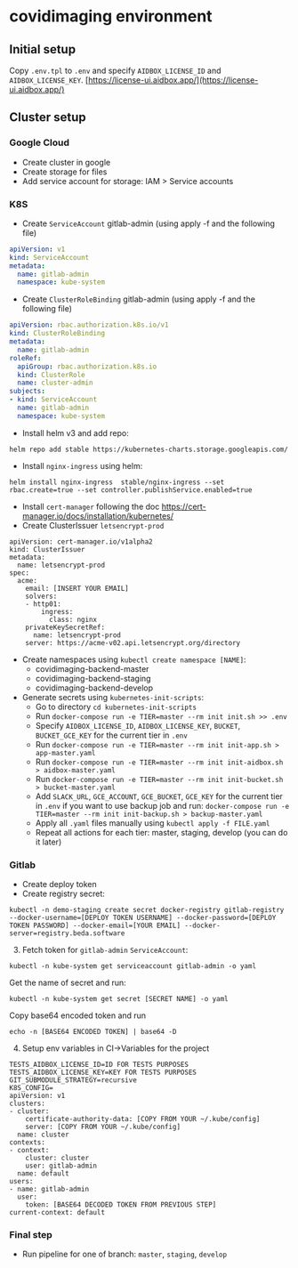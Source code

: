 # covidimaging environment

## Initial setup

Copy `.env.tpl` to `.env` and specify `AIDBOX_LICENSE_ID` and `AIDBOX_LICENSE_KEY`.
[https://license-ui.aidbox.app/](https://license-ui.aidbox.app/)


## Cluster setup

### Google Cloud
* Create cluster in google
* Create storage for files
* Add service account for storage: IAM > Service accounts

### K8S
* Create `ServiceAccount` gitlab-admin (using apply -f and the following file)
```yaml
apiVersion: v1
kind: ServiceAccount
metadata:
  name: gitlab-admin
  namespace: kube-system
```
* Create `ClusterRoleBinding` gitlab-admin (using apply -f and the following file)
```yaml
apiVersion: rbac.authorization.k8s.io/v1
kind: ClusterRoleBinding
metadata:
  name: gitlab-admin
roleRef:
  apiGroup: rbac.authorization.k8s.io
  kind: ClusterRole
  name: cluster-admin
subjects:
- kind: ServiceAccount
  name: gitlab-admin
  namespace: kube-system
```
* Install helm v3 and add repo:
```
helm repo add stable https://kubernetes-charts.storage.googleapis.com/
```
* Install `nginx-ingress` using helm:
```
helm install nginx-ingress  stable/nginx-ingress --set rbac.create=true --set controller.publishService.enabled=true
```
* Install `cert-manager` following the doc https://cert-manager.io/docs/installation/kubernetes/
* Create ClusterIssuer `letsencrypt-prod`
```
apiVersion: cert-manager.io/v1alpha2
kind: ClusterIssuer
metadata:
  name: letsencrypt-prod
spec:
  acme:
    email: [INSERT YOUR EMAIL]
    solvers:
    - http01:
        ingress:
          class: nginx
    privateKeySecretRef:
      name: letsencrypt-prod
    server: https://acme-v02.api.letsencrypt.org/directory
```
* Create namespaces using `kubectl create namespace [NAME]`:
  * covidimaging-backend-master
  * covidimaging-backend-staging
  * covidimaging-backend-develop
* Generate secrets using `kubernetes-init-scripts`:
  * Go to directory `cd kubernetes-init-scripts`
  * Run `docker-compose run -e TIER=master --rm init init.sh >> .env`
  * Specify `AIDBOX_LICENSE_ID`, `AIDBOX_LICENSE_KEY`, `BUCKET`, `BUCKET_GCE_KEY` for the current tier in `.env` 
  * Run `docker-compose run -e TIER=master --rm init init-app.sh > app-master.yaml`
  * Run `docker-compose run -e TIER=master --rm init init-aidbox.sh > aidbox-master.yaml`
  * Run `docker-compose run -e TIER=master --rm init init-bucket.sh > bucket-master.yaml`
  * Add `SLACK_URL`, `GCE_ACCOUNT`, `GCE_BUCKET`, `GCE_KEY` for the current tier in  `.env` if you want to use backup job and run:
  ```docker-compose run -e TIER=master --rm init init-backup.sh > backup-master.yaml```
  * Apply all `.yaml` files manually using `kubectl apply -f FILE.yaml`
  * Repeat all actions for each tier: master, staging, develop (you can do it later)

### Gitlab
* Create deploy token
* Create registry secret:
```
kubectl -n demo-staging create secret docker-registry gitlab-registry --docker-username=[DEPLOY TOKEN USERNAME] --docker-password=[DEPLOY TOKEN PASSWORD] --docker-email=[YOUR EMAIL] --docker-server=registry.beda.software
```
3. Fetch token for `gitlab-admin` `ServiceAccount`:
```
kubectl -n kube-system get serviceaccount gitlab-admin -o yaml
```
Get the name of secret and run:
```
kubectl -n kube-system get secret [SECRET NAME] -o yaml
```
Copy base64 encoded token and run
```
echo -n [BASE64 ENCODED TOKEN] | base64 -D
```
4. Setup env variables in CI->Variables for the project
```
TESTS_AIDBOX_LICENSE_ID=ID FOR TESTS PURPOSES
TESTS_AIDBOX_LICENSE_KEY=KEY FOR TESTS PURPOSES
GIT_SUBMODULE_STRATEGY=recursive
K8S_CONFIG=
apiVersion: v1
clusters:
- cluster:
    certificate-authority-data: [COPY FROM YOUR ~/.kube/config]
    server: [COPY FROM YOUR ~/.kube/config]
  name: cluster
contexts:
- context:
    cluster: cluster
    user: gitlab-admin
  name: default
users:
- name: gitlab-admin
  user:
    token: [BASE64 DECODED TOKEN FROM PREVIOUS STEP] 
current-context: default
```

### Final step
* Run pipeline for one of branch: `master`, `staging`, `develop`
